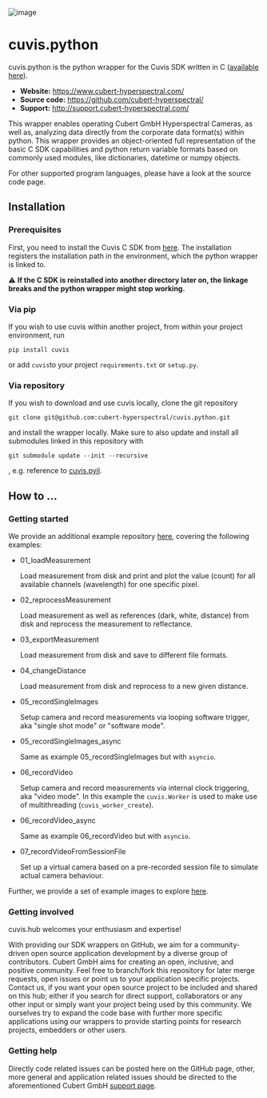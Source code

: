 ![image](https://camo.githubusercontent.com/9fc396a08b84779ea0f78a4085e96bee6035fca702cd382f38cb661fa1ff1d0c/68747470733a2f2f7777772e7370656374726f6578706f2e636f6d2f77702d636f6e74656e742f75706c6f6164732f323031382f30372f637562657274323031382e706e67)


# cuvis.python

cuvis.python is the python wrapper for the Cuvis SDK written in C ([available here](https://github.com/cubert-hyperspectral/cuvis.sdk)).

- **Website:** https://www.cubert-hyperspectral.com/
- **Source code:** https://github.com/cubert-hyperspectral/
- **Support:** http://support.cubert-hyperspectral.com/

This wrapper enables operating Cubert GmbH Hyperspectral Cameras, as well as, 
analyzing data directly from the corporate data format(s) within python.
This wrapper provides an object-oriented full representation of the basic C SDK 
capabilities and python return variable formats based on commonly used modules, 
like dictionaries, datetime or numpy objects.

For other supported program languages, please have a look at the 
source code page.

## Installation

### Prerequisites

First, you need to install the Cuvis C SDK from [here](https://cloud.cubert-gmbh.de/index.php/s/kKVtx0x2fmYqVgx).
The installation registers the installation path in the environment, which 
the python wrapper is linked to.

:warning: **If the C SDK is reinstalled into another directory later on, the 
linkage breaks and the python wrapper might stop working.**


### Via pip

If you wish to use cuvis within another project, from within your 
project environment, run 

```
pip install cuvis
```

or add `cuvis`to your project `requirements.txt` or `setup.py`.

### Via repository

If you wish to download and use cuvis locally, clone the git repository

  ```shell
  git clone git@github.com:cubert-hyperspectral/cuvis.python.git
  ```

and install the wrapper locally. 
Make sure to also update and install all submodules linked in this 
repository with

```shell
git submodule update --init --recursive
```

, e.g. reference to [cuvis.pyil](https://github.com/cubert-hyperspectral/cuvis.pyil).

## How to ...

### Getting started

We provide an additional example repository [here](https://github.com/cubert-hyperspectral/cuvis.python.examples),
covering the following examples:

- 01_loadMeasurement

   Load measurement from disk and print and plot the value (count) for all 
available channels (wavelength) for one specific pixel.


- 02_reprocessMeasurement

   Load measurement as well as references (dark, white, distance) from disk 
and reprocess the measurement to reflectance.


- 03_exportMeasurement

   Load measurement from disk and save to different file formats.


- 04_changeDistance

   Load measurement from disk and reprocess to a new given distance.


- 05_recordSingleImages

   Setup camera and record measurements via looping software trigger, aka 
"single shot mode" or "software mode".


- 05_recordSingleImages_async

   Same as example 05_recordSingleImages but with `asyncio`.


- 06_recordVideo

   Setup camera and record measurements via internal clock triggering, aka 
"video mode". In this example the `cuvis.Worker` is used to make use of 
multithreading (`cuvis_worker_create`).


- 06_recordVideo_async

   Same as example 06_recordVideo but with `asyncio`.


- 07_recordVideoFromSessionFile

   Set up a virtual camera based on a pre-recorded session file to simulate 
actual camera behaviour.


Further, we provide a set of example images to explore [here](https://cloud.cubert-gmbh.de/index.php/s/3oECVGWpC1NpNqC).

### Getting involved

cuvis.hub welcomes your enthusiasm and expertise!

With providing our SDK wrappers on GitHub, we aim for a community-driven open 
source application development by a diverse group of contributors.
Cubert GmbH aims for creating an open, inclusive, and positive community.
Feel free to branch/fork this repository for later merge requests, open 
issues or point us to your application specific projects.
Contact us, if you want your open source project to be included and shared 
on this hub; either if you search for direct support, collaborators or any 
other input or simply want your project being used by this community.
We ourselves try to expand the code base with further more specific 
applications using our wrappers to provide starting points for research 
projects, embedders or other users.

### Getting help

Directly code related issues can be posted here on the GitHub page, other, more 
general and application related issues should be directed to the 
aforementioned Cubert GmbH [support page](http://support.cubert-hyperspectral.com/).

